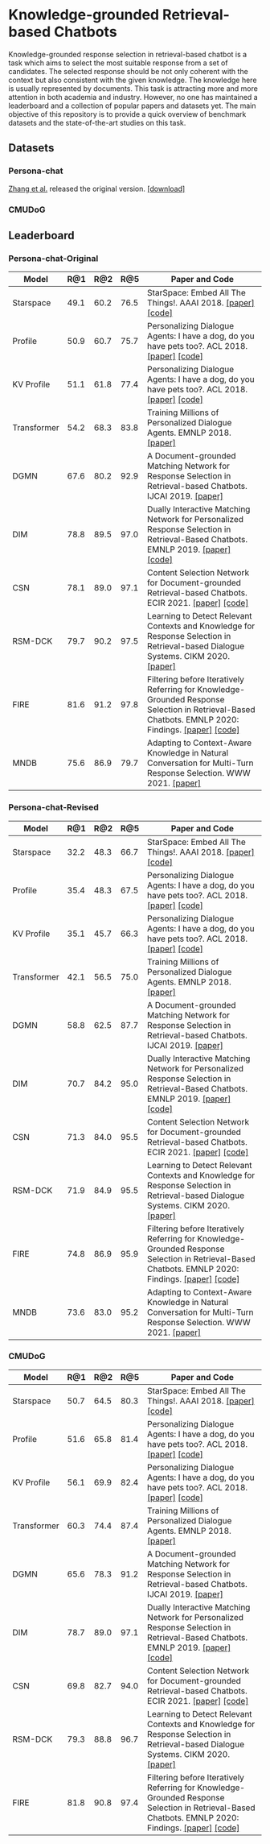 # Knowledge-grounded Retrieval-based Chatbots


Knowledge-grounded response selection in retrieval-based chatbot is a task which aims to select the most suitable response from a set of candidates. The selected response should be not only coherent with the context but also consistent with the given knowledge. The knowledge here is usually represented by documents. This task is attracting more and more attention in both academia and industry. However, no one has maintained a leaderboard and a collection of popular papers and datasets yet. The main objective of this repository is to provide a quick overview of benchmark datasets and the state-of-the-art studies on this task.

## Datasets

### Persona-chat
[Zhang et al.](https://github.com/facebookresearch/ParlAI/tree/master/projects/personachat) released the original version. [[download]](https://github.com/facebookresearch/ParlAI/tree/mturk_archive)

### CMUDoG

## Leaderboard

### Persona-chat-Original

| Model                    |   R@1   |   R@2   |   R@5   |   Paper and Code   |
| ------------------------ | ------- | ------- | ------- | ------------------ |
| Starspace                |   49.1  |   60.2  |   76.5  | StarSpace: Embed All The Things!. AAAI 2018. [[paper]](https://arxiv.org/pdf/1709.03856.pdf) [[code]](https://github.com/facebookresearch/StarSpace)|
| Profile                  |   50.9  |   60.7  |   75.7  | Personalizing Dialogue Agents: I have a dog, do you have pets too?. ACL 2018. [[paper]](https://www.aclweb.org/anthology/P18-1205.pdf) [[code]](https://github.com/facebookresearch/ParlAI/tree/master/projects/personachat)|
| KV Profile               |   51.1  |   61.8  |   77.4  | Personalizing Dialogue Agents: I have a dog, do you have pets too?. ACL 2018. [[paper]](https://www.aclweb.org/anthology/P18-1205.pdf) [[code]](https://github.com/facebookresearch/ParlAI/tree/master/projects/personachat)|
| Transformer              |   54.2  |   68.3  |   83.8  | Training Millions of Personalized Dialogue Agents. EMNLP 2018. [[paper]](https://www.aclweb.org/anthology/D18-1298.pdf)|
| DGMN                     |   67.6  |   80.2  |   92.9  | A Document-grounded Matching Network for Response Selection in Retrieval-based Chatbots. IJCAI 2019. [[paper]](https://arxiv.org/pdf/1906.04362.pdf)|
| DIM                      |   78.8  |   89.5  |   97.0  | Dually Interactive Matching Network for Personalized Response Selection in Retrieval-Based Chatbots. EMNLP 2019. [[paper]](https://www.aclweb.org/anthology/D19-1193.pdf) [[code]](https://github.com/JasonForJoy/DIM)|
| CSN                      |   78.1  |   89.0  |   97.1  | Content Selection Network for Document-grounded Retrieval-based Chatbots. ECIR 2021. [[paper]](https://arxiv.org/pdf/2101.08426.pdf) [[code]](https://github.com/DaoD/CSN)|
| RSM-DCK                  |   79.7  |   90.2  |   97.5  | Learning to Detect Relevant Contexts and Knowledge for Response Selection in Retrieval-based Dialogue Systems. CIKM 2020. [[paper]](https://dl.acm.org/doi/pdf/10.1145/3340531.3411967)|
| FIRE                     |   81.6  |   91.2  |   97.8  | Filtering before Iteratively Referring for Knowledge-Grounded Response Selection in Retrieval-Based Chatbots. EMNLP 2020: Findings. [[paper]](https://www.aclweb.org/anthology/2020.findings-emnlp.127.pdf) [[code]](https://github.com/JasonForJoy/FIRE)|
| MNDB                     |   75.6  |   86.9  |   79.7  | Adapting to Context-Aware Knowledge in Natural Conversation for Multi-Turn Response Selection. WWW 2021. [[paper]](https://dl.acm.org/doi/pdf/10.1145/3442381.3449902)|

### Persona-chat-Revised

| Model                    |   R@1   |   R@2   |   R@5   |   Paper and Code   |
| ------------------------ | ------- | ------- | ------- | ------------------ |
| Starspace                |   32.2  |   48.3  |   66.7  | StarSpace: Embed All The Things!. AAAI 2018. [[paper]](https://arxiv.org/pdf/1709.03856.pdf) [[code]](https://github.com/facebookresearch/StarSpace)|
| Profile                  |   35.4  |   48.3  |   67.5  | Personalizing Dialogue Agents: I have a dog, do you have pets too?. ACL 2018. [[paper]](https://www.aclweb.org/anthology/P18-1205.pdf) [[code]](https://github.com/facebookresearch/ParlAI/tree/master/projects/personachat)|
| KV Profile               |   35.1  |   45.7  |   66.3  | Personalizing Dialogue Agents: I have a dog, do you have pets too?. ACL 2018. [[paper]](https://www.aclweb.org/anthology/P18-1205.pdf) [[code]](https://github.com/facebookresearch/ParlAI/tree/master/projects/personachat)|
| Transformer              |   42.1  |   56.5  |   75.0  | Training Millions of Personalized Dialogue Agents. EMNLP 2018. [[paper]](https://www.aclweb.org/anthology/D18-1298.pdf)|
| DGMN                     |   58.8  |   62.5  |   87.7  | A Document-grounded Matching Network for Response Selection in Retrieval-based Chatbots. IJCAI 2019. [[paper]](https://arxiv.org/pdf/1906.04362.pdf)|
| DIM                      |   70.7  |   84.2  |   95.0  | Dually Interactive Matching Network for Personalized Response Selection in Retrieval-Based Chatbots. EMNLP 2019. [[paper]](https://www.aclweb.org/anthology/D19-1193.pdf) [[code]](https://github.com/JasonForJoy/DIM)|
| CSN                      |   71.3  |   84.0  |   95.5  | Content Selection Network for Document-grounded Retrieval-based Chatbots. ECIR 2021. [[paper]](https://arxiv.org/pdf/2101.08426.pdf) [[code]](https://github.com/DaoD/CSN)|
| RSM-DCK                  |   71.9  |   84.9  |   95.5  | Learning to Detect Relevant Contexts and Knowledge for Response Selection in Retrieval-based Dialogue Systems. CIKM 2020. [[paper]](https://dl.acm.org/doi/pdf/10.1145/3340531.3411967)|
| FIRE                     |   74.8  |   86.9  |   95.9  | Filtering before Iteratively Referring for Knowledge-Grounded Response Selection in Retrieval-Based Chatbots. EMNLP 2020: Findings. [[paper]](https://www.aclweb.org/anthology/2020.findings-emnlp.127.pdf) [[code]](https://github.com/JasonForJoy/FIRE)|
| MNDB                     |   73.6  |   83.0  |   95.2  | Adapting to Context-Aware Knowledge in Natural Conversation for Multi-Turn Response Selection. WWW 2021. [[paper]](https://dl.acm.org/doi/pdf/10.1145/3442381.3449902)|


### CMUDoG

| Model                    |   R@1   |   R@2   |   R@5   |   Paper and Code   |
| ------------------------ | ------- | ------- | ------- | ------------------ |
| Starspace                |   50.7  |   64.5  |   80.3  | StarSpace: Embed All The Things!. AAAI 2018. [[paper]](https://arxiv.org/pdf/1709.03856.pdf) [[code]](https://github.com/facebookresearch/StarSpace)|
| Profile                  |   51.6  |   65.8  |   81.4  | Personalizing Dialogue Agents: I have a dog, do you have pets too?. ACL 2018. [[paper]](https://www.aclweb.org/anthology/P18-1205.pdf) [[code]](https://github.com/facebookresearch/ParlAI/tree/master/projects/personachat)|
| KV Profile               |   56.1  |   69.9  |   82.4  | Personalizing Dialogue Agents: I have a dog, do you have pets too?. ACL 2018. [[paper]](https://www.aclweb.org/anthology/P18-1205.pdf) [[code]](https://github.com/facebookresearch/ParlAI/tree/master/projects/personachat)|
| Transformer              |   60.3  |   74.4  |   87.4  | Training Millions of Personalized Dialogue Agents. EMNLP 2018. [[paper]](https://www.aclweb.org/anthology/D18-1298.pdf)|
| DGMN                     |   65.6  |   78.3  |   91.2  | A Document-grounded Matching Network for Response Selection in Retrieval-based Chatbots. IJCAI 2019. [[paper]](https://arxiv.org/pdf/1906.04362.pdf)|
| DIM                      |   78.7  |   89.0  |   97.1  | Dually Interactive Matching Network for Personalized Response Selection in Retrieval-Based Chatbots. EMNLP 2019. [[paper]](https://www.aclweb.org/anthology/D19-1193.pdf) [[code]](https://github.com/JasonForJoy/DIM)|
| CSN                      |   69.8  |   82.7  |   94.0  | Content Selection Network for Document-grounded Retrieval-based Chatbots. ECIR 2021. [[paper]](https://arxiv.org/pdf/2101.08426.pdf) [[code]](https://github.com/DaoD/CSN)|
| RSM-DCK                  |   79.3  |   88.8  |   96.7  | Learning to Detect Relevant Contexts and Knowledge for Response Selection in Retrieval-based Dialogue Systems. CIKM 2020. [[paper]](https://dl.acm.org/doi/pdf/10.1145/3340531.3411967)|
| FIRE                     |   81.8  |   90.8  |   97.4  | Filtering before Iteratively Referring for Knowledge-Grounded Response Selection in Retrieval-Based Chatbots. EMNLP 2020: Findings. [[paper]](https://www.aclweb.org/anthology/2020.findings-emnlp.127.pdf) [[code]](https://github.com/JasonForJoy/FIRE)|

